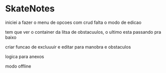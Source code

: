 # SkateNotes

iniciei a fazer o menu de opcoes com crud
falta o modo de edicao

tem que ver o container da litsa de obstacuulos, o ultimo esta passando pra baixo

criar funcao de excluuuir e editar para manobra e obstaculos

logica para anexos

modo offline